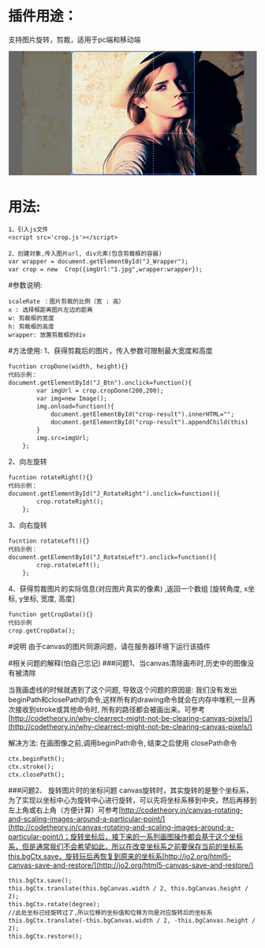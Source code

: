 # 插件用途：
支持图片旋转，剪裁，适用于pc端和移动端


![image](https://github.com/BabyLian/crop/raw/master/screenshots.png)
# 用法:
```
1、引入js文件
<script src='crop.js'></script>

2、创建对象,传入图片url, div元素(包含剪裁框的容器)
var wrapper = document.getElementById("J_Wrapper");
var crop = new  Crop({imgUrl:"1.jpg",wrapper:wrapper});
```

#参数说明:
```
scaleRate ：图片剪裁的比例（宽 : 高）
x : 选择框距离图片左边的距离
w: 剪裁框的宽度
h: 剪裁框的高度
wrapper: 放置剪裁框的div
```

#方法使用:
1、获得剪裁后的图片，传入参数可限制最大宽度和高度
```
fucntion cropDone(width, height){}
代码示例：
document.getElementById("J_Btn").onclick=function(){
        var imgUrl = crop.cropDone(200,200);
        var img=new Image();
        img.onload=function(){
            document.getElementById("crop-result").innerHTML="";
            document.getElementById("crop-result").appendChild(this)
        }
        img.src=imgUrl;
    };
  ```
  
2、向左旋转
```
fucntion rotateRight(){}
代码示例：
document.getElementById("J_RotateRight").onclick=function(){
        crop.rotateRight();
    };
```
3、向右旋转
```
fucntion rotateLeft(){}
代码示例：
document.getElementById("J_RotateLeft").onclick=function(){
        crop.rotateLeft();
    };
```
4、获得剪裁图片的实际信息(对应图片真实的像素) ,返回一个数组 [旋转角度, x坐标, y坐标, 宽度, 高度]
```
function getCropData(){}
代码示例
crop.getCropData();
```
#说明
由于canvas的图片同源问题，请在服务器环境下运行该插件


#相关问题的解释(怕自己忘记)
###问题1、当canvas清除画布时,历史中的图像没有被清除


当我画虚线的时候就遇到了这个问题, 导致这个问题的原因是: 我们没有发出beginPath和closePath的命令,这样所有的drawing命令就会在内存中堆积,一旦再次接收到stroke或其他命令时, 所有的路径都会被画出来。可参考[http://codetheory.in/why-clearrect-might-not-be-clearing-canvas-pixels/](http://codetheory.in/why-clearrect-might-not-be-clearing-canvas-pixels/)

解决方法: 在画图像之前,调用beginPath命令, 结束之后使用 closePath命令
```
ctx.beginPath();
ctx.stroke();
ctx.closePath();
```

###问题2、 旋转图片时的坐标问题
canvas旋转时，其实旋转的是整个坐标系，为了实现以坐标中心为旋转中心进行旋转，可以先将坐标系移到中央，然后再移到左上角或右上角（方便计算）可参考[http://codetheory.in/canvas-rotating-and-scaling-images-around-a-particular-point/](http://codetheory.in/canvas-rotating-and-scaling-images-around-a-particular-point/)；旋转坐标后，接下来的一系列画图操作都会基于这个坐标系，但是通常我们不会希望如此，所以在改变坐标系之前要保存当前的坐标系this.bgCtx.save，旋转玩后再恢复到原来的坐标系[http://jo2.org/html5-canvas-save-and-restore/](http://jo2.org/html5-canvas-save-and-restore/)
```
this.bgCtx.save();
this.bgCtx.translate(this.bgCanvas.width / 2, this.bgCanvas.height / 2);
this.bgCtx.rotate(degree);
//此处坐标已经旋转过了,所以位移的坐标值和位移方向是对应旋转后的坐标系
this.bgCtx.translate(-this.bgCanvas.width / 2, -this.bgCanvas.height / 2);
this.bgCtx.restore();
```

